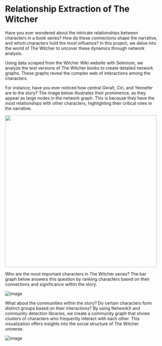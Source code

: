 # Relationship Extraction of The Witcher

Have you ever wondered about the intricate relationships between characters in a book series? How do these connections shape the narrative, and which characters hold the most influence? In this project, we delve into the world of The Witcher to uncover these dynamics through network analysis.

Using data scraped from the Witcher Wiki website with Selenium, we analyze the text versions of The Witcher books to create detailed network graphs. These graphs reveal the complex web of interactions among the characters.

For instance, have you ever noticed how central Geralt, Ciri, and Yennefer are to the story? The image below illustrates their prominence, as they appear as large nodes in the network graph. This is because they have the most relationships with other characters, highlighting their critical roles in the narrative.

<img src="https://github.com/LakshmySanthosh/relationshipExtractionTheWitcher/assets/121610033/9afe6b0d-cc04-4d48-849e-05175c01c9ee" width="500"/>

Who are the most important characters in The Witcher series? The bar graph below answers this question by ranking characters based on their connections and significance within the story.

![image](https://github.com/LakshmySanthosh/relationshipExtractionTheWitcher/assets/121610033/83b63c20-c239-4bf2-9e11-13f2d2aebb3f)

What about the communities within the story? Do certain characters form distinct groups based on their interactions? By using NetworkX and community detection libraries, we create a community graph that shows clusters of characters who frequently interact with each other. This visualization offers insights into the social structure of The Witcher universe.

![image](https://github.com/LakshmySanthosh/relationshipExtractionTheWitcher/assets/121610033/c4721ce4-54c2-467b-83ad-6df3eba4af52)
